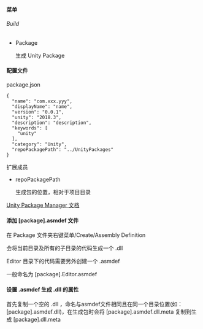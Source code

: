 #### ﻿菜单

###### Build

- Package

  生成 Unity Package



#### 配置文件

package.json

```
{
  "name": "com.xxx.yyy",
  "displayName": "name",
  "version": "0.0.1",
  "unity": "2018.3",
  "description": "description",
  "keywords": [
    "unity"
  ],
  "category": "Unity",
  "repoPackagePath": "../UnityPackages"
}
```



扩展成员

- repoPackagePath

  生成包的位置，相对于项目目录



[Unity Package Manager 文档](https://docs.unity3d.com/Packages/com.unity.package-manager-ui@1.8/manual/index.html)



#### 添加 [package].asmdef 文件

在 Package 文件夹右键菜单/Create/Assembly Definition

会将当前目录及所有的子目录的代码生成一个 .dll



Editor 目录下的代码需要另外创建一个 .asmdef

一般命名为 [package].Editor.asmdef



#### 设置 .asmdef 生成 .dll 的属性

首先复制一个空的 .dll ，命名与asmdef文件相同且在同一个目录位置(如：[package].asmdef.dll)，在生成包时会将 [package].asmdef.dll.meta 复制到生成 [package].dll.meta 



